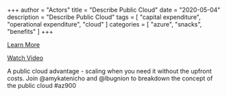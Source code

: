 +++
author = "Actors"
title = "Describe Public Cloud"
date = "2020-05-04"
description = "Describe Public Cloud"
tags = [
    "capital expenditure",
    "operational expenditure",
    "cloud"
]
categories = [
    "azure",
    "snacks",
    "benefits"
]
+++

[Learn More](https://docs.microsoft.com/learn/modules/principles-cloud-computing/3c-capex-vs-opex?WT.mc_id=snackable-social-cxa)

[Watch Video](https://twitter.com/i/status/1258411264532901892)

A public cloud advantage - scaling when you need it without the upfront costs. Join @amykatenicho and @lbugnion to breakdown the concept of the public cloud #az900